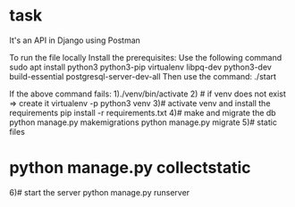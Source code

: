 # task
It's an API in Django using Postman

To run the file locally
Install the prerequisites:
Use the following command
sudo apt install python3 python3-pip virtualenv libpq-dev python3-dev build-essential postgresql-server-dev-all
Then use the command:
./start

If the above command fails:
1)./venv/bin/activate
2) # if venv does not exist => create it
    virtualenv -p python3 venv
3)# activate venv and install the requirements
    pip install -r requirements.txt
4)# make and migrate the db
  python manage.py makemigrations
  python manage.py migrate
5)# static files
  # python manage.py collectstatic
6)# start the server
  python manage.py runserver
